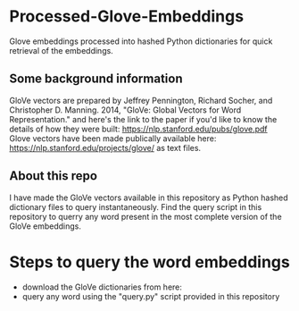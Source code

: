 # Processed-Glove-Embeddings
Glove embeddings processed into hashed Python dictionaries for quick retrieval of the embeddings.

## Some background information
GloVe vectors are prepared by Jeffrey Pennington, Richard Socher, and Christopher D. Manning. 2014, 
"GloVe: Global Vectors for Word Representation." and here's the link to the paper if you'd like to know the details of how they  were built: https://nlp.stanford.edu/pubs/glove.pdf
Glove vectors have been made publically available here: https://nlp.stanford.edu/projects/glove/
as text files.
## About this repo
I have made the GloVe vectors available in this repository as Python hashed dictionary files to query instantaneously. 
Find the query script in this repository to querry any word present in the most complete version of the GloVe embeddings.

# Steps to query the word embeddings
* download the GloVe dictionaries from here: 
* query any word using the "query.py" script provided in this repository
